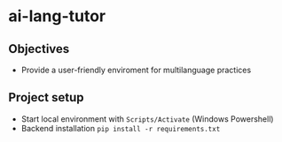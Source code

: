 # ai-lang-tutor

## Objectives
- Provide a user-friendly enviroment for multilanguage practices

## Project setup
- Start local environment with `Scripts/Activate` (Windows Powershell)
- Backend installation `pip install -r requirements.txt`
  
